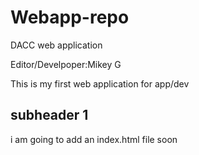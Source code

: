 # Webapp-repo
DACC web application

Editor/Develpoper:Mikey G

This is my first web application for app/dev

## subheader 1

i am going to add an index.html file soon


